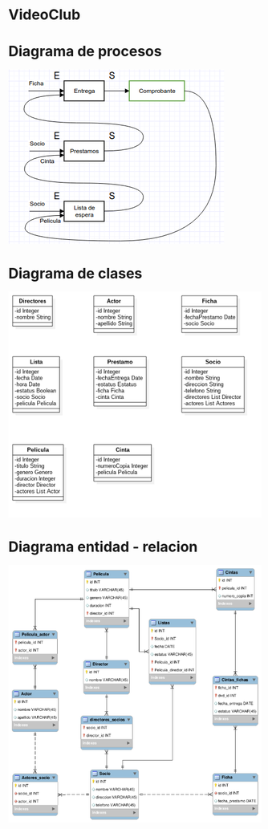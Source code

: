 # VideoClub

# Diagrama de procesos

![N|Solid](01.png)

# Diagrama de clases

![N|Solid](02.png)

# Diagrama entidad - relacion

![N|Solid](03.png)
